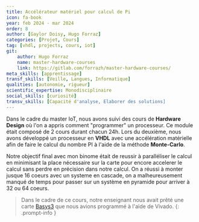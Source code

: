 ```yaml
---
title: Accélérateur matériel pour calcul de Pi
icon: fa-book 
year: feb 2024 - mar 2024
order: 8
author: [Gaylor Doisy, Hugo Forraz]
categories: [Projet, Cours]
tag: [vhdl, projects, cours, iot]
git: 
    author: Hugo Forraz
    name: master-hardware-courses
    link: https://gitlab.com/forrazh/master-hardware-courses/
meta_skills: [apprentissage] 
transf_skills: [Veille, Langues, Informatique]
qualities: [autonomie, rigueur]
scientific_expertise: Monodisciplinaire 
social_skills: [curiosité]
transv_skills: [Capacité d'analyse, Elaborer des solutions]
---
```


Dans le cadre du master IoT, nous avons suivi des cours de **Hardware Design** où l'on a appris comment "programmer" un processeur. Ce module était composé de 2 cours durant chacun 24h. Lors du deuxième, nous avons développé un processeur en **VHDL** avec une accélération matérielle afin de faire le calcul du nombre PI à l'aide de la méthode **Monte-Carlo**.

Notre objectif final avec mon binome était de reussir à paralléliser le calcul en minimisant la place nécessaire sur la carte pour encore accelerer le calcul sans perdre en précision dans notre calcul.
On a réussi à monter jusque 16 coeurs avec un systeme en cascade, on a malheureusement manqué de temps pour passer sur un système en pyramide pour arriver à 32 ou 64 coeurs.

> Dans le cadre de ce cours, notre enseignant nous avait prêté une carte [Basys3](https://add_link.com) que nous avions programmé à l'aide de Vivado.
{: .prompt-info }

